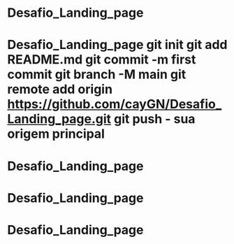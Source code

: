 # Desafio_Landing_page
# Desafio_Landing_page git init git add README.md git commit -m first commit git branch -M main git remote add origin https://github.com/cayGN/Desafio_Landing_page.git git push - sua origem principal
# Desafio_Landing_page
# Desafio_Landing_page
# Desafio_Landing_page

